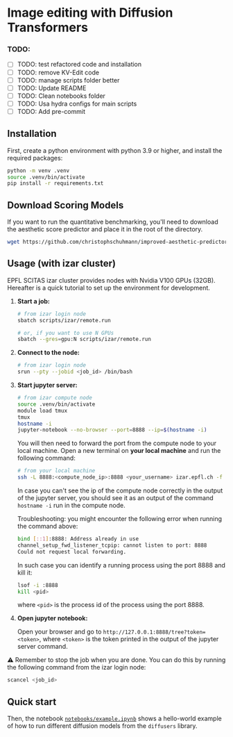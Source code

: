 # Image editing with Diffusion Transformers


### TODO:
- [ ] TODO: test refactored code and installation
- [ ] TODO: remove KV-Edit code
- [ ] TODO: manage scripts folder better
- [ ] TODO: Update README
- [ ] TODO: Clean notebooks folder
- [ ] TODO: Usa hydra configs for main scripts
- [ ] TODO: Add pre-commit

## Installation
First, create a python environment with python 3.9 or higher, and install the required packages:
    
```bash
python -m venv .venv
source .venv/bin/activate
pip install -r requirements.txt
```

## Download Scoring Models

If you want to run the quantitative benchmarking, you'll need to download the aesthetic score predictor and place it in the root of the directory.

```bash
wget https://github.com/christophschuhmann/improved-aesthetic-predictor/raw/refs/heads/main/sac+logos+ava1-l14-linearMSE.pth 
```
## Usage (with izar cluster)
EPFL SCITAS izar cluster provides nodes with Nvidia V100 GPUs (32GB). Hereafter is a quick tutorial to set up the environment for development.

1. **Start a job:**
    ```bash
    # from izar login node
    sbatch scripts/izar/remote.run

    # or, if you want to use N GPUs
    sbatch --gres=gpu:N scripts/izar/remote.run
    ```
2. **Connect to the node:**
    ```bash
    # from izar login node
    srun --pty --jobid <job_id> /bin/bash
    ```
3. **Start jupyter server:**
    ```bash
    # from izar compute node
    source .venv/bin/activate
    module load tmux
    tmux
    hostname -i
    jupyter-notebook --no-browser --port=8888 --ip=$(hostname -i)
    ```

    You will then need to forward the port from the compute node to your local machine. Open a new terminal on **your local machine** and run the following command:

    ```bash
    # from your local machine
    ssh -L 8888:<compute_node_ip>:8888 <your_username> izar.epfl.ch -f -N
    ```
    In case you can't see the ip of the compute node correctly in the output of the jupyter server, you should see it as an output of the command `hostname -i` run in the compute node.
    
    Troubleshooting: you might encounter the following error when running the command above:
    ```bash
    bind [::1]:8888: Address already in use
    channel_setup_fwd_listener_tcpip: cannot listen to port: 8888
    Could not request local forwarding.
    ```
    In such case you can identify a running process using the port 8888 and kill it:
    ```bash
    lsof -i :8888
    kill <pid>
    ```
    where `<pid>` is the process id of the process using the port 8888.

4. **Open jupyter notebook:** 
        
    Open your browser and go to `http://127.0.0.1:8888/tree?token=<token>`, where `<token>` is the token printed in the output of the jupyter server command.

⚠️ Remember to stop the job when you are done. You can do this by running the following command from the izar login node:
```bash
scancel <job_id>
```


## Quick start

Then, the notebook [`notebooks/example.ipynb`](notebooks/example.ipynb) shows a hello-world example of how to run different diffusion models from the `diffusers` library.